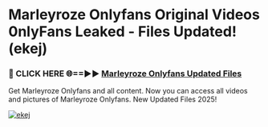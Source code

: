# Marleyroze Onlyfans Original Videos 0nlyFans Leaked - Files Updated! (ekej)

<h3>🔴 CLICK HERE 🌐==►► <a href="https://tinyurl.com/ehrbuxhb" rel="nofollow">Marleyroze Onlyfans Updated Files</a></h3>

Get Marleyroze Onlyfans and all content. Now you can access all videos and pictures of Marleyroze Onlyfans. New Updated Files 2025!

[![ekej](https://i.imgur.com/lVYEuWS.gif)](https://tinyurl.com/ehrbuxhb)
